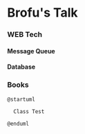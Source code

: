 # Brofu's Talk

### WEB Tech

#### Message Queue
#### Database

### Books

```uml
@startuml

  Class Test

@enduml
```
